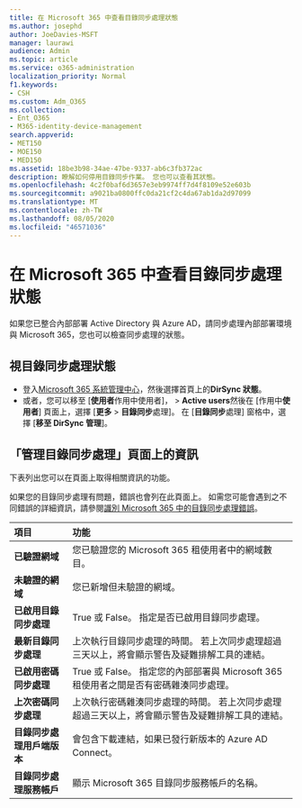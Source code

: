 ```yaml
---
title: 在 Microsoft 365 中查看目錄同步處理狀態
ms.author: josephd
author: JoeDavies-MSFT
manager: laurawi
audience: Admin
ms.topic: article
ms.service: o365-administration
localization_priority: Normal
f1.keywords:
- CSH
ms.custom: Adm_O365
ms.collection:
- Ent_O365
- M365-identity-device-management
search.appverid:
- MET150
- MOE150
- MED150
ms.assetid: 18be3b98-34ae-47be-9337-ab6c3fb372ac
description: 瞭解如何停用目錄同步作業。 您也可以查看其狀態。
ms.openlocfilehash: 4c2f0baf6d3657e3eb9974ff7d4f8109e52e603b
ms.sourcegitcommit: a9021ba0800ffc0da21cf2c4da67ab1da2d97099
ms.translationtype: MT
ms.contentlocale: zh-TW
ms.lasthandoff: 08/05/2020
ms.locfileid: "46571036"
---
```

# <a name="view-directory-synchronization-status-in-microsoft-365"></a>在 Microsoft 365 中查看目錄同步處理狀態

如果您已整合內部部署 Active Directory 與 Azure AD，請同步處理內部部署環境與 Microsoft 365，您也可以檢查同步處理的狀態。
  
## <a name="view-directory-synchronization-status"></a>視目錄同步處理狀態

- 登入[Microsoft 365 系統管理中心](https://admin.microsoft.com)，然後選擇首頁上的**DirSync 狀態**。
- 或者，您可以移至 [**使用者**作用中使用者]， \> **Active users**然後在 [作用中**使用者**] 頁面上，選擇 [**更多** \> **目錄同步**處理]。 在 [**目錄同步**處理] 窗格中，選擇 [**移至 DirSync 管理**]。

## <a name="information-on-the-manage-directory-synchronization-page"></a>「管理目錄同步處理」頁面上的資訊

下表列出您可以在頁面上取得相關資訊的功能。
  
如果您的目錄同步處理有問題，錯誤也會列在此頁面上。 如需您可能會遇到之不同錯誤的詳細資訊，請參閱[識別 Microsoft 365 中的目錄同步處理錯誤](identify-directory-synchronization-errors.md)。
  
|**項目**|**功能**|
|:-----|:-----|
|**已驗證網域** | 您已驗證您的 Microsoft 365 租使用者中的網域數目。 |
|**未驗證的網域** | 您已新增但未驗證的網域。 |
|**已啟用目錄同步處理** |True 或 False。 指定是否已啟用目錄同步處理。 |
|**最新目錄同步處理** | 上次執行目錄同步處理的時間。 若上次同步處理超過三天以上，將會顯示警告及疑難排解工具的連結。 |
|**已啟用密碼同步處理** | True 或 False。 指定您的內部部署與 Microsoft 365 租使用者之間是否有密碼雜湊同步處理。 |
|**上次密碼同步處理** | 上次執行密碼雜湊同步處理的時間。 若上次同步處理超過三天以上，將會顯示警告及疑難排解工具的連結。 |
|**目錄同步處理用戶端版本** | 會包含下載連結，如果已發行新版本的 Azure AD Connect。 |
|**目錄同步處理服務帳戶** | 顯示 Microsoft 365 目錄同步服務帳戶的名稱。 |